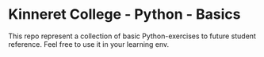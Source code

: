 # Kinneret College - Python - Basics
This repo represent a collection of basic Python-exercises to future student reference.
Feel free to use it in your learning env.
